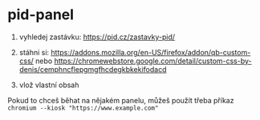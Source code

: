 # pid-panel

1) vyhledej zastávku: https://pid.cz/zastavky-pid/

2) stáhni si: https://addons.mozilla.org/en-US/firefox/addon/qb-custom-css/ nebo https://chromewebstore.google.com/detail/custom-css-by-denis/cemphncflepgmgfhcdegkbkekifodacd

3) vlož vlastní obsah

Pokud to chceš běhat na nějakém panelu, můžeš použít třeba příkaz `chromium --kiosk "https://www.example.com"`